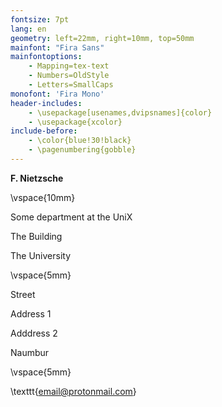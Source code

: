```yaml
---
fontsize: 7pt
lang: en
geometry: left=22mm, right=10mm, top=50mm
mainfont: "Fira Sans"
mainfontoptions:
    - Mapping=tex-text
    - Numbers=OldStyle
    - Letters=SmallCaps
monofont: 'Fira Mono'
header-includes:
	- \usepackage[usenames,dvipsnames]{color}
	- \usepackage{xcolor}
include-before:
	- \color{blue!30!black}
	- \pagenumbering{gobble}
---
```



**F. Nietzsche**

\vspace{10mm} 

Some department at the UniX

The Building

The University
 
\vspace{5mm} 

Street

Address 1

Adddress 2

Naumbur
 
\vspace{5mm} 

\texttt{email@protonmail.com}

